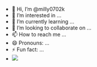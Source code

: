 - 👋 Hi, I’m @milly0702k
- 👀 I’m interested in ...
- 🌱 I’m currently learning ...
- 💞️ I’m looking to collaborate on ...
- 📫 How to reach me ...
- 😄 Pronouns: ...
- ⚡ Fun fact: ...
- ![](https://i.giphy.com/media/v1.Y2lkPTc5MGI3NjExd2xtcjJ6c3pyZzEwMnd6eHF0OW9qdXJlYW93Z2dhNHgybzN0YmZyZCZlcD12MV9pbnRlcm5hbF9naWZfYnlfaWQmY3Q9Zw/ft05x0GhgdfdE4OKHl/giphy.gif)

